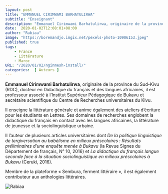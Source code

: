 ```yaml
---
layout: post 
title: "EMMANUEL CIRIMWAMI BARHATULIRWA"
subtitle: "Enseignant"
description: "Emmanuel Cirimwami Barhatulirwa, originaire de la province du Sud-Kivu (RDC), docteur en Didactique du français et des langues africaines, il est professeur associé à l’Institut Supérieur Pédagogique de Bukavu et secrétaire scientifique du Centre de Recherches universitaires du Kivu."
date:  2020-01-02T12:08:01+08:00
author: "Rabiaa"
image: "https://boremandjo.imgix.net/pexels-photo-10906153.jpeg"
published: true
tags:
    - France 
    - Littérature
    - Maroc
URL: "/2020/01/02/nginmesh-install/"
categories:  [ Auteurs ]
---
```


**Emmanuel Cirimwami Barhatulirwa**, originaire de la province du Sud-Kivu (RDC), docteur en Didactique du français et des langues africaines, il est professeur associé à l’Institut Supérieur Pédagogique de Bukavu et secrétaire scientifique du Centre de Recherches universitaires du Kivu. 

Il enseigne la littérature générale et anime également des ateliers d’écriture pour les étudiants en Lettres. Ses domaines de recherches englobent la didactique du français en contact avec les langues africaines, la littérature de jeunesse et la sociolinguistique urbaine. 

Il l’auteur de plusieurs articles universitaires dont *De la politique linguistique de tergiversation au babélisme en milieux préscolaires : Résultats préliminaires d’une enquête menée à Bukavu* (la Revue Signes du Département de français, N° 10, 2016) et *La didactique du français langue seconde face à la situation sociolinguistique en milieux préscolaires à Bukavu* (Ceruki, 2016).

Membre de la plateforme « Sembura, ferment littéraire », il est également contributeur aux anthologies littéraires. 



![Rabiaa](https://boremandjo.imgix.net/Emmanuel%20Cirimwami%20Barhatulirwa.PNG)